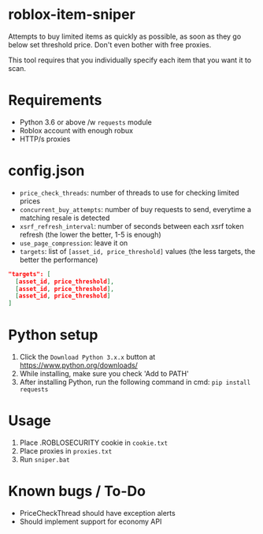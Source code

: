 # roblox-item-sniper
Attempts to buy limited items as quickly as possible, as soon as they go below set threshold price. Don't even bother with free proxies.

This tool requires that you individually specify each item that you want it to scan.

# Requirements
- Python 3.6 or above /w `requests` module
- Roblox account with enough robux
- HTTP/s proxies

# config.json
- `price_check_threads`: number of threads to use for checking limited prices
- `concurrent_buy_attempts`: number of buy requests to send, everytime a matching resale is detected
- `xsrf_refresh_interval`: number of seconds between each xsrf token refresh (the lower the better, 1-5 is enough)
- `use_page_compression`: leave it on
- `targets`: list of `[asset_id, price_threshold]` values (the less targets, the better the performance)

```json
"targets": [
  [asset_id, price_threshold],
  [asset_id, price_threshold],
  [asset_id, price_threshold]
]
```

# Python setup
1. Click the `Download Python 3.x.x` button at https://www.python.org/downloads/
2. While installing, make sure you check 'Add to PATH'
3. After installing Python, run the following command in cmd: `pip install requests`

# Usage
1. Place .ROBLOSECURITY cookie in `cookie.txt`
1. Place proxies in `proxies.txt`
1. Run `sniper.bat`

# Known bugs / To-Do
- PriceCheckThread should have exception alerts
- Should implement support for economy API

